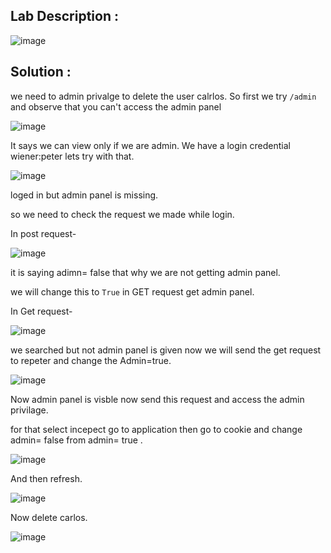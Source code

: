 ## Lab Description :

![image](https://github.com/ananthan05/Portswigger_labs/assets/140697378/3e8de528-ea76-4db0-aab6-9eb5fc3b6dff)

## Solution :

we need to admin privalge to delete the user calrlos.
So first we try `/admin` and observe that you can't access the admin panel

![image](https://github.com/ananthan05/Portswigger_labs/assets/140697378/187450bc-a7b8-4a00-8072-c0edffee07ce)

It says we can view only if we are admin. We have a login credential wiener:peter lets try with that.

![image](https://github.com/ananthan05/Portswigger_labs/assets/140697378/a0b116cb-c201-462f-bdb6-fed92d716112)

 loged in but admin panel is missing.

 so we need to check the request we made while login.

 In post request-

 ![image](https://github.com/ananthan05/Portswigger_labs/assets/140697378/86ca6a2a-48c2-4cfb-9684-d2416d50e1c2)

it is saying adimn= false that why we are not getting admin panel.

we will change this to `True` in GET request get admin panel.

In Get request-

![image](https://github.com/ananthan05/Portswigger_labs/assets/140697378/0dd90cd7-54a1-49eb-8ce1-d8a0b0dacfed)

we searched but not admin panel is given now we will send the get request to repeter and change the Admin=true.

![image](https://github.com/ananthan05/Portswigger_labs/assets/140697378/ab9416dd-5c59-4f69-a7fd-a78eed0ba293)

Now admin panel is visble now send this request and access the admin privilage.

for that  select incepect go to application then go to cookie and change admin= false from admin= true . 

![image](https://github.com/ananthan05/Portswigger_labs/assets/140697378/2dac2df0-008e-4585-a570-4de85b72a6f9)

And  then refresh.

![image](https://github.com/ananthan05/Portswigger_labs/assets/140697378/3d0f63d1-8ef1-47a1-85a7-82600b597306)

Now delete carlos.

![image](https://github.com/ananthan05/Portswigger_labs/assets/140697378/6bfae76b-db2c-4710-a9b0-7c23e659236d)

